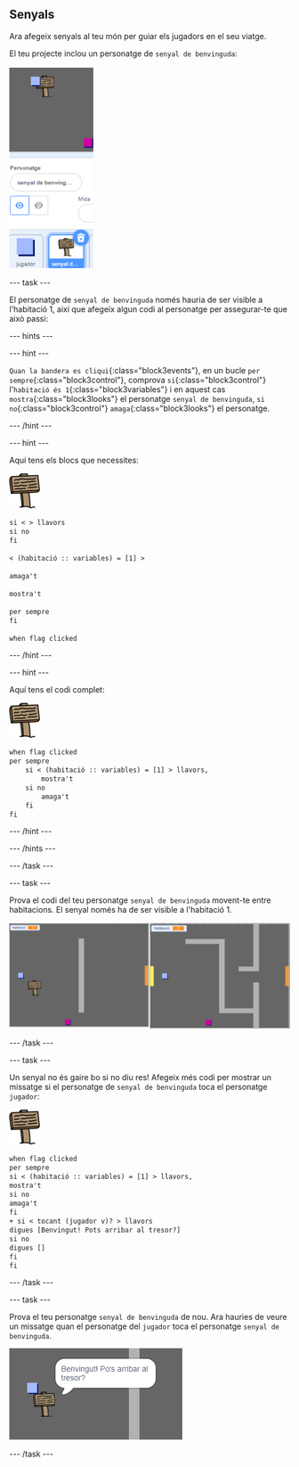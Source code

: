 ## Senyals

Ara afegeix senyals al teu món per guiar els jugadors en el seu viatge.

El teu projecte inclou un personatge de `senyal de benvinguda`:

![captura de pantalla](images/world-sign.png)

--- task ---

El personatge de `senyal de benvinguda` només hauria de ser visible a l'habitació 1, així que afegeix algun codi al personatge per assegurar-te que això passi:

--- hints ---


--- hint ---

`Quan la bandera es cliqui`{:class="block3events"}, en un bucle `per sempre`{:class="block3control"}, comprova `si`{:class="block3control"} l'`habitació és 1`{:class="block3variables"} i en aquest cas `mostra`{:class="block3looks"} el personatge `senyal de benvinguda`, `si no`{:class="block3control"} `amaga`{:class="block3looks"} el personatge.

--- /hint ---

--- hint ---

Aquí tens els blocs que necessites:

![senyal](images/sign.png)

```blocks3
si < > llavors
si no
fi

< (habitació :: variables) = [1] >

amaga't

mostra't

per sempre
fi

when flag clicked

```

--- /hint ---

--- hint ---

Aquí tens el codi complet:

![senyal](images/sign.png)

```blocks3
when flag clicked
per sempre
    si < (habitació :: variables) = [1] > llavors,
        mostra't
    si no
        amaga't
    fi
fi
```

--- /hint ---

--- /hints ---

--- /task ---

--- task ---

Prova el codi del teu personatge `senyal de benvinguda` movent-te entre habitacions. El senyal només ha de ser visible a l'habitació 1.

![captura de pantalla](images/world-sign-test.png)

--- /task ---

--- task ---

Un senyal no és gaire bo si no diu res! Afegeix més codi per mostrar un missatge si el personatge de `senyal de benvinguda` toca el personatge `jugador`:

![senyal](images/sign.png)

```blocks3
when flag clicked
per sempre
si < (habitació :: variables) = [1] > llavors,
mostra't
si no
amaga't
fi
+ si < tocant (jugador v)? > llavors
digues [Benvingut! Pots arribar al tresor?]
si no
digues []
fi
fi
```

--- /task ---

--- task ---

Prova el teu personatge `senyal de benvinguda` de nou. Ara hauries de veure un missatge quan el personatge del `jugador` toca el personatge `senyal de benvinguda`.

![captura de pantalla](images/world-sign-test2.png)

--- /task ---